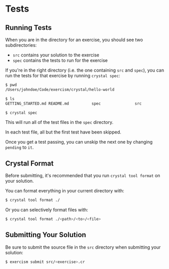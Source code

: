 # Tests

## Running Tests

When you are in the directory for an exercise, you should see two subdirectories:

* `src` contains your solution to the exercise
* `spec` contains the tests to run for the exercise

If you're in the right directory (i.e. the one containing `src` and `spec`), you can run the tests for that exercise by running `crystal spec`:

```bash
$ pwd
/Users/johndoe/Code/exercism/crystal/hello-world

$ ls
GETTING_STARTED.md README.md          spec               src

$ crystal spec
```

This will run all of the test files in the `spec` directory.

In each test file, all but the first test have been skipped.

Once you get a test passing, you can unskip the next one by changing `pending` to `it`.

## Crystal Format

Before submitting, it's recommended that you run `crystal tool format` on your solution.

You can format everything in your current directory with:

```bash
$ crystal tool format ./
```

Or you can selectively format files with:

```bash
$ crystal tool format ./<path>/<to>/<file>
```

## Submitting Your Solution

Be sure to submit the source file in the `src` directory when submitting your solution:

```bash
$ exercism submit src/<exercise>.cr
```
